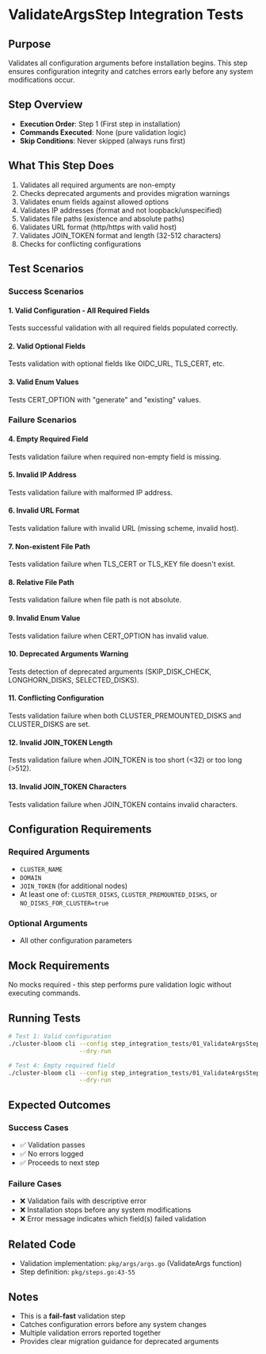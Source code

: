 # ValidateArgsStep Integration Tests

## Purpose
Validates all configuration arguments before installation begins. This step ensures configuration integrity and catches errors early before any system modifications occur.

## Step Overview
- **Execution Order**: Step 1 (First step in installation)
- **Commands Executed**: None (pure validation logic)
- **Skip Conditions**: Never skipped (always runs first)

## What This Step Does
1. Validates all required arguments are non-empty
2. Checks deprecated arguments and provides migration warnings
3. Validates enum fields against allowed options
4. Validates IP addresses (format and not loopback/unspecified)
5. Validates file paths (existence and absolute paths)
6. Validates URL format (http/https with valid host)
7. Validates JOIN_TOKEN format and length (32-512 characters)
8. Checks for conflicting configurations

## Test Scenarios

### Success Scenarios

#### 1. Valid Configuration - All Required Fields
Tests successful validation with all required fields populated correctly.

#### 2. Valid Optional Fields
Tests validation with optional fields like OIDC_URL, TLS_CERT, etc.

#### 3. Valid Enum Values
Tests CERT_OPTION with "generate" and "existing" values.

### Failure Scenarios

#### 4. Empty Required Field
Tests validation failure when required non-empty field is missing.

#### 5. Invalid IP Address
Tests validation failure with malformed IP address.

#### 6. Invalid URL Format
Tests validation failure with invalid URL (missing scheme, invalid host).

#### 7. Non-existent File Path
Tests validation failure when TLS_CERT or TLS_KEY file doesn't exist.

#### 8. Relative File Path
Tests validation failure when file path is not absolute.

#### 9. Invalid Enum Value
Tests validation failure when CERT_OPTION has invalid value.

#### 10. Deprecated Arguments Warning
Tests detection of deprecated arguments (SKIP_DISK_CHECK, LONGHORN_DISKS, SELECTED_DISKS).

#### 11. Conflicting Configuration
Tests validation failure when both CLUSTER_PREMOUNTED_DISKS and CLUSTER_DISKS are set.

#### 12. Invalid JOIN_TOKEN Length
Tests validation failure when JOIN_TOKEN is too short (<32) or too long (>512).

#### 13. Invalid JOIN_TOKEN Characters
Tests validation failure when JOIN_TOKEN contains invalid characters.

## Configuration Requirements

### Required Arguments
- `CLUSTER_NAME`
- `DOMAIN`
- `JOIN_TOKEN` (for additional nodes)
- At least one of: `CLUSTER_DISKS`, `CLUSTER_PREMOUNTED_DISKS`, or `NO_DISKS_FOR_CLUSTER=true`

### Optional Arguments
- All other configuration parameters

## Mock Requirements

No mocks required - this step performs pure validation logic without executing commands.

## Running Tests

```bash
# Test 1: Valid configuration
./cluster-bloom cli --config step_integration_tests/01_ValidateArgsStep/01-valid-all-required/config.yaml \
                    --dry-run

# Test 4: Empty required field
./cluster-bloom cli --config step_integration_tests/01_ValidateArgsStep/04-empty-required-field/config.yaml \
                    --dry-run
```

## Expected Outcomes

### Success Cases
- ✅ Validation passes
- ✅ No errors logged
- ✅ Proceeds to next step

### Failure Cases
- ❌ Validation fails with descriptive error
- ❌ Installation stops before any system modifications
- ❌ Error message indicates which field(s) failed validation

## Related Code
- Validation implementation: `pkg/args/args.go` (ValidateArgs function)
- Step definition: `pkg/steps.go:43-55`

## Notes
- This is a **fail-fast** validation step
- Catches configuration errors before any system changes
- Multiple validation errors reported together
- Provides clear migration guidance for deprecated arguments
